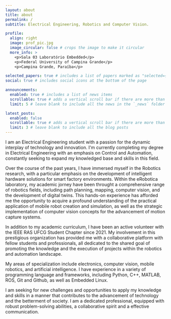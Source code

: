 ```yaml
---
layout: about
title: about
permalink: /
subtitle: Electrical Engineering, Robotics and Computer Vision.

profile:
  align: right
  image: prof_pic.jpg
  image_circular: false # crops the image to make it circular
  more_info: >
    <p>Sala 03 Laboratório Embedded</p>
    <p>Federal University of Campina Grande</p>
    <p>Campina Grande, Paraíba</p>

selected_papers: true # includes a list of papers marked as "selected={true}"
social: true # includes social icons at the bottom of the page

announcements:
  enabled: true # includes a list of news items
  scrollable: true # adds a vertical scroll bar if there are more than 3 news items
  limit: 5 # leave blank to include all the news in the `_news` folder

latest_posts:
  enabled: false
  scrollable: true # adds a vertical scroll bar if there are more than 3 new posts items
  limit: 3 # leave blank to include all the blog posts
---
```


I am an Electrical Engineering student with a passion for the dynamic interplay of technology and innovation. I'm currently completing my degree in Electrical Engineering with an emphasis on Control and Automation, constantly seeking to expand my knowledged base and skills in this field.

Over the course of the past years, I have immersed myself in the Robotics research, with a particular emphasis on the development of intelligent hardware solutions for smart factory environments. Within the eRobotica laboratory, my academic jorney have been throught a comprehensive range of robotics fields, including path planning, mapping, computer vision, and the development of digital twins. This hands-on experience has afforded me the opportunity to acquire a profound understanding of the practical application of mobile robot creation and simulation, as well as the strategic implementation of computer vision concepts for the advancement of motion capture systems.

In addition to my academic curriculum, I have been an active volunteer with the IEEE RAS UFCG Student Chapter since 2021. My involvement in this prestigious organization has provided me with a collaborative platform with fellow students and professionals, all dedicated to the shared goal of promoting the knowledge and the execution of projects within the robotics and automation landscape.

My areas of specialization include electronics, computer vision, mobile robotics, and artificial intelligence. I have experience in a variety of programming language and frameworks, including Python, C++, MATLAB, ROS, Git and Github, as well as Embedded Linux.

I am seeking for new challenges and opportunities to apply my knowledge and skills in a manner that contributes to the advancement of technology and the betterment of society. I am a dedicated professional, equipped with robust problem-solving abilities, a collaborative spirit and a effective communication.
